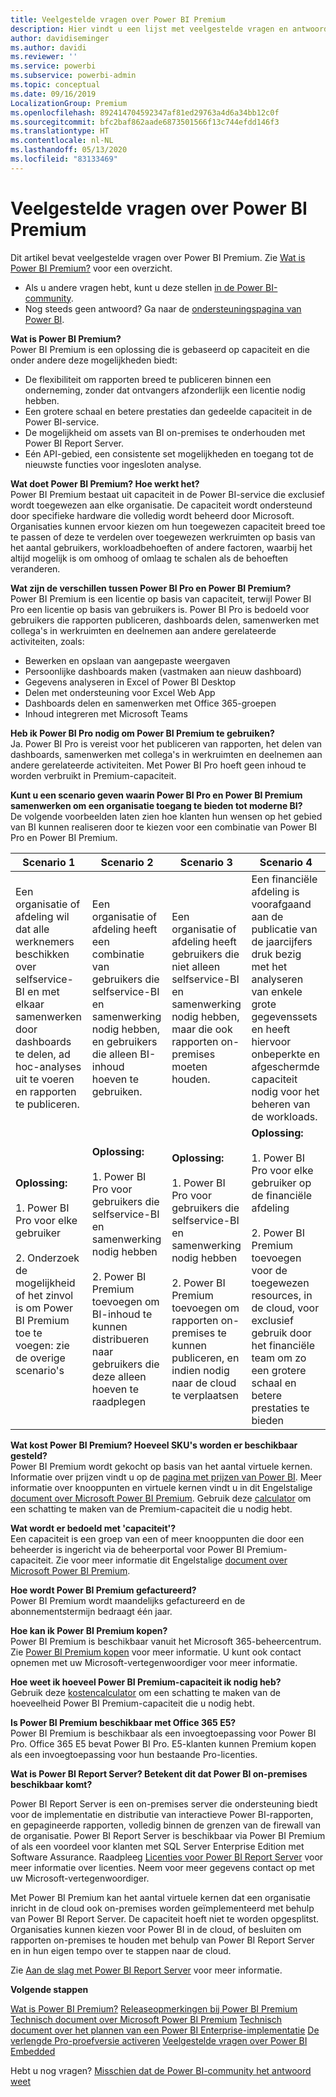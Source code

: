 ```yaml
---
title: Veelgestelde vragen over Power BI Premium
description: Hier vindt u een lijst met veelgestelde vragen en antwoorden over Power BI Premium.
author: davidiseminger
ms.author: davidi
ms.reviewer: ''
ms.service: powerbi
ms.subservice: powerbi-admin
ms.topic: conceptual
ms.date: 09/16/2019
LocalizationGroup: Premium
ms.openlocfilehash: 892414704592347af81ed29763a4d6a34bb12c0f
ms.sourcegitcommit: bfc2baf862aade6873501566f13c744efdd146f3
ms.translationtype: HT
ms.contentlocale: nl-NL
ms.lasthandoff: 05/13/2020
ms.locfileid: "83133469"
---
```

# <a name="power-bi-premium-faq"></a>Veelgestelde vragen over Power BI Premium

Dit artikel bevat veelgestelde vragen over Power BI Premium. Zie [Wat is Power BI Premium?](service-premium-what-is.md) voor een overzicht.

* Als u andere vragen hebt, kunt u deze stellen [in de Power BI-community](https://community.powerbi.com/).
* Nog steeds geen antwoord? Ga naar de [ondersteuningspagina van Power BI](https://powerbi.microsoft.com/support/).

**Wat is Power BI Premium?**  
Power BI Premium is een oplossing die is gebaseerd op capaciteit en die onder andere deze mogelijkheden biedt:

* De flexibiliteit om rapporten breed te publiceren binnen een onderneming, zonder dat ontvangers afzonderlijk een licentie nodig hebben.
* Een grotere schaal en betere prestaties dan gedeelde capaciteit in de Power BI-service.
* De mogelijkheid om assets van BI on-premises te onderhouden met Power BI Report Server.
* Eén API-gebied, een consistente set mogelijkheden en toegang tot de nieuwste functies voor ingesloten analyse.

**Wat doet Power BI Premium? Hoe werkt het?**  
Power BI Premium bestaat uit capaciteit in de Power BI-service die exclusief wordt toegewezen aan elke organisatie. De capaciteit wordt ondersteund door specifieke hardware die volledig wordt beheerd door Microsoft. Organisaties kunnen ervoor kiezen om hun toegewezen capaciteit breed toe te passen of deze te verdelen over toegewezen werkruimten op basis van het aantal gebruikers, workloadbehoeften of andere factoren, waarbij het altijd mogelijk is om omhoog of omlaag te schalen als de behoeften veranderen.

**Wat zijn de verschillen tussen Power BI Pro en Power BI Premium?**  
Power BI Premium is een licentie op basis van capaciteit, terwijl Power BI Pro een licentie op basis van gebruikers is. Power BI Pro is bedoeld voor gebruikers die rapporten publiceren, dashboards delen, samenwerken met collega's in werkruimten en deelnemen aan andere gerelateerde activiteiten, zoals:

* Bewerken en opslaan van aangepaste weergaven
* Persoonlijke dashboards maken (vastmaken aan nieuw dashboard)
* Gegevens analyseren in Excel of Power BI Desktop
* Delen met ondersteuning voor Excel Web App
* Dashboards delen en samenwerken met Office 365-groepen
* Inhoud integreren met Microsoft Teams

**Heb ik Power BI Pro nodig om Power BI Premium te gebruiken?**  
Ja. Power BI Pro is vereist voor het publiceren van rapporten, het delen van dashboards, samenwerken met collega's in werkruimten en deelnemen aan andere gerelateerde activiteiten. Met Power BI Pro hoeft geen inhoud te worden verbruikt in Premium-capaciteit.

**Kunt u een scenario geven waarin Power BI Pro en Power BI Premium samenwerken om een organisatie toegang te bieden tot moderne BI?**  
De volgende voorbeelden laten zien hoe klanten hun wensen op het gebied van BI kunnen realiseren door te kiezen voor een combinatie van Power BI Pro en Power BI Premium.

| Scenario 1 | Scenario 2 | Scenario 3 | Scenario 4 |
| --- | --- | --- | --- |
| Een organisatie of afdeling wil dat alle werknemers beschikken over selfservice-BI en met elkaar samenwerken door dashboards te delen, ad hoc-analyses uit te voeren en rapporten te publiceren. | Een organisatie of afdeling heeft een combinatie van gebruikers die selfservice-BI en samenwerking nodig hebben, en gebruikers die alleen BI-inhoud hoeven te gebruiken. | Een organisatie of afdeling heeft gebruikers die niet alleen selfservice-BI en samenwerking nodig hebben, maar die ook rapporten on-premises moeten houden. | Een financiële afdeling is voorafgaand aan de publicatie van de jaarcijfers druk bezig met het analyseren van enkele grote gegevenssets en heeft hiervoor onbeperkte en afgeschermde capaciteit nodig voor het beheren van de workloads. |
| **Oplossing:**<br/><br/>1. Power BI Pro voor elke gebruiker<br/><br/>2. Onderzoek de mogelijkheid of het zinvol is om Power BI Premium toe te voegen: zie de overige scenario's |**Oplossing:**<br/><br/>1. Power BI Pro voor gebruikers die selfservice-BI en samenwerking nodig hebben<br/><br/>2. Power BI Premium toevoegen om BI-inhoud te kunnen distribueren naar gebruikers die deze alleen hoeven te raadplegen |**Oplossing:**<br/><br/>1. Power BI Pro voor gebruikers die selfservice-BI en samenwerking nodig hebben<br/><br/>2. Power BI Premium toevoegen om rapporten on-premises te kunnen publiceren, en indien nodig naar de cloud te verplaatsen |**Oplossing:**<br/><br/>1. Power BI Pro voor elke gebruiker op de financiële afdeling<br/><br/>2. Power BI Premium toevoegen voor de toegewezen resources, in de cloud, voor exclusief gebruik door het financiële team om zo een grotere schaal en betere prestaties te bieden |

**Wat kost Power BI Premium? Hoeveel SKU's worden er beschikbaar gesteld?**  
Power BI Premium wordt gekocht op basis van het aantal virtuele kernen. Informatie over prijzen vindt u op de [pagina met prijzen van Power BI](https://powerbi.microsoft.com/pricing/). Meer informatie over knooppunten en virtuele kernen vindt u in dit Engelstalige [document over Microsoft Power BI Premium](https://aka.ms/pbipremiumwhitepaper). Gebruik deze [calculator](https://powerbi.microsoft.com/calculator/) om een schatting te maken van de Premium-capaciteit die u nodig hebt.

**Wat wordt er bedoeld met 'capaciteit'?**  
Een capaciteit is een groep van een of meer knooppunten die door een beheerder is ingericht via de beheerportal voor Power BI Premium-capaciteit. Zie voor meer informatie dit Engelstalige [document over Microsoft Power BI Premium](https://aka.ms/pbipremiumwhitepaper).

**Hoe wordt Power BI Premium gefactureerd?**  
Power BI Premium wordt maandelijks gefactureerd en de abonnementstermijn bedraagt één jaar.

**Hoe kan ik Power BI Premium kopen?**  
Power BI Premium is beschikbaar vanuit het Microsoft 365-beheercentrum. Zie [Power BI Premium kopen](service-admin-premium-purchase.md) voor meer informatie. U kunt ook contact opnemen met uw Microsoft-vertegenwoordiger voor meer informatie.

**Hoe weet ik hoeveel Power BI Premium-capaciteit ik nodig heb?**  
Gebruik deze [kostencalculator](https://powerbi.microsoft.com/calculator/) om een schatting te maken van de hoeveelheid Power BI Premium-capaciteit die u nodig hebt.

**Is Power BI Premium beschikbaar met Office 365 E5?**  
Power BI Premium is beschikbaar als een invoegtoepassing voor Power BI Pro. Office 365 E5 bevat Power BI Pro. E5-klanten kunnen Premium kopen als een invoegtoepassing voor hun bestaande Pro-licenties.

**Wat is Power BI Report Server? Betekent dit dat Power BI on-premises beschikbaar komt?**

Power BI Report Server is een on-premises server die ondersteuning biedt voor de implementatie en distributie van interactieve Power BI-rapporten, en gepagineerde rapporten, volledig binnen de grenzen van de firewall van de organisatie. Power BI Report Server is beschikbaar via Power BI Premium of als een voordeel voor klanten met SQL Server Enterprise Edition met Software Assurance. Raadpleeg [Licenties voor Power BI Report Server](../report-server/get-started.md#licensing-power-bi-report-server) voor meer informatie over licenties. Neem voor meer gegevens contact op met uw Microsoft-vertegenwoordiger.

Met Power BI Premium kan het aantal virtuele kernen dat een organisatie inricht in de cloud ook on-premises worden geïmplementeerd met behulp van Power BI Report Server. De capaciteit hoeft niet te worden opgesplitst. Organisaties kunnen kiezen voor Power BI in de cloud, of besluiten om rapporten on-premises te houden met behulp van Power BI Report Server en in hun eigen tempo over te stappen naar de cloud.

Zie [Aan de slag met Power BI Report Server](../report-server/get-started.md) voor meer informatie.

**Volgende stappen**

[Wat is Power BI Premium?](service-premium-what-is.md)
[Releaseopmerkingen bij Power BI Premium](../service-premium-release-notes.md)
[Technisch document over Microsoft Power BI Premium](https://aka.ms/pbipremiumwhitepaper)
[Technisch document over het plannen van een Power BI Enterprise-implementatie](https://aka.ms/pbienterprisedeploy)
[De verlengde Pro-proefversie activeren](../service-extended-pro-trial.md)
[Veelgestelde vragen over Power BI Embedded](../developer/embedded/embedded-faq.md)

Hebt u nog vragen? [Misschien dat de Power BI-community het antwoord weet](https://community.powerbi.com/)